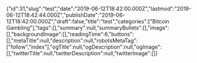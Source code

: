 {"id":31,"slug":"test","date":"2019-06-12T18:42:00.000Z","lastmod":"2019-06-12T18:42:44.000Z","publishDate":"2019-06-12T18:42:00.000Z","draft":false,"title":"test","categories":["Bitcoin Gambling"],"tags":[],"summary":null,"summaryBullets":[],"image":[],"backgroundImage":[],"readingTime":6,"buttons":[],"metaTitle":null,"description":null,"robotsMetaTag":["follow","index"],"ogTitle":null,"ogDescription":null,"ogImage":[],"twitterTitle":null,"twitterDescription":null,"twitterImage":[]}
